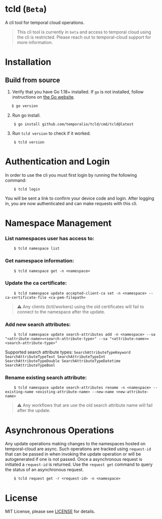 # tcld (`Beta`)
A cli tool for temporal cloud operations.

> This cli tool is currently in `beta` and access to temporal cloud using the cli is restricted. Please reach out to temporal-cloud support for more information.

# Installation
## Build from source
1. Verify that you have Go 1.18+ installed. If `go` is not installed, follow instructions on [the Go website](https://golang.org/doc/install).
 ```sh
    $ go version
```
2. Run go install.
```
    $ go install github.com/temporalio/tcld/cmd/tcld@latest
```
3. Run `tcld version` to check if it worked.
```
    $ tcld version
```

# Authentication and Login
In order to use the cli you must first login by running the following command:
```
    $ tcld login
```
You will be sent a link to confirm your device code and login. After logging in, you are now authenticated and can make requests with this cli.

# Namespace Management

### List namespaces user has access to:
```
    $ tcld namespace list
```

### Get namespace information:
```
    $ tcld namespace get -n <namespace>
```

### Update the ca certificate:
```
    $ tcld namespace update accepted-client-ca set -n <namespace> --ca-certificate-file <ca-pem-filepath>
```
> :warning: Any clients (tctl/workers) using the old certificates will fail to connect to the namespace after the update.

### Add new search attributes:
```
    $ tcld namespace update search-attributes add -n <namespace> --sa "<attribute-name>=<search-attribute-type>" --sa "<attribute-name>=<search-attribute-type>"
```
Supported search attribute types: `SearchAttributeTypeKeyword SearchAttributeTypeText SearchAttributeTypeInt SearchAttributeTypeDouble SearchAttributeTypeDatetime SearchAttributeTypeBool`

### Rename existing search attribute:
```
    $ tcld namespace update search-attributes rename -n <namespace> --existing-name <existing-attribute-name> --new-name <new-attribute-name>
```
> :warning: Any workflows that are use the old search attribute name will fail after the update.

# Asynchronous Operations
Any update operations making changes to the namespaces hosted on temporal-cloud are async. Such operations are tracked using `request-id` that can be passed in when invoking the update operation or will be autogenerated if one is not passed. Once a asynchronous request is initiated a `request-id` is returned. Use the `request get` command to query the status of an asynchronous request.
```
    $ tcld request get -r <request-id> -n <namespace>
```

# License

MIT License, please see [LICENSE](https://github.com/temporalio/tcld/blob/master/LICENSE) for details.
